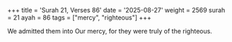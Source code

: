 +++
title = 'Surah 21, Verses 86'
date = '2025-08-27'
weight = 2569
surah = 21
ayah = 86
tags = ["mercy", "righteous"]
+++

We admitted them into Our mercy, for they were truly of the righteous.